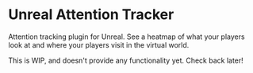# Unreal Attention Tracker
Attention tracking plugin for Unreal. See a heatmap of what your players look at
and where your players visit in the virtual world.

This is WIP, and doesn't provide any functionality yet. Check back later!